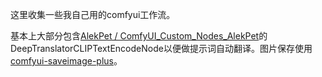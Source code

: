 这里收集一些我自己用的comfyui工作流。

基本上大部分包含[AlekPet / ComfyUI_Custom_Nodes_AlekPet](https://github.com/AlekPet/ComfyUI_Custom_Nodes_AlekPet)的DeepTranslatorCLIPTextEncodeNode以便做提示词自动翻译。图片保存使用[comfyui-saveimage-plus](https://github.com/Goktug/comfyui-saveimage-plus)。